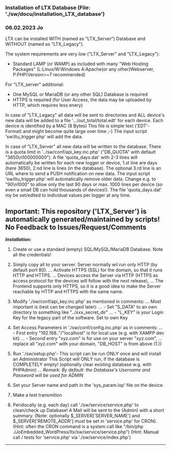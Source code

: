 ### Installation of LTX Database (File: './sw/docu/installation_LTX_database') ###

### 06.02.2023 Jo ###

LTX can be installed WITH (named as "LTX_Server") Database and WITHOUT (named as "LTX_Legacy").

The system requirements are very low ("LTX_Server" and "LTX_Legacy"):
- Standard LAMP (or WAMP) as included with many "Web Hosting Packages" 
  (L:Linux/W:Windows A:Apache(or any other)Webserver, P:PHP(Version>=7 recommended)

For "LTX_server" additional:
- One MySQL or MariaDB (or any other SQL) Database is required
- HTTPS is required (for User Access, the data may be uploaded by HTTP, which requires less enery)

In case of "LTX_Legacy" all data will be sent to directories and ALL device's new data will
be added to a file '.../out_total/total.edt' for each device. Each device is identified by a MAC (8 Bytes)
This file is simple text ('EDT'-Format) and might become quite large over time ;-)
The input script 'sw\ltu_trigger.php' will add the data.

In case of "LTX_Server" all new data will be written to the database. There is a quota limit in
'../sw/conf/api_key.inc.php' ("DB_QUOTA" with default "3650\n100000000"). A file 'quota_days.dat' with 2-3 lines
will automatically be written for each new logger or device, 1.st line are days (here 3650), 2.nd line is lines (in the database).
The optional 3.rd line is an URL where to send a PUSH notification on new data.
The input script 'sw/ltu_trigger.php' will automatically remove older data.
Change e.g. to "90\n1000" to allow only the last 90 days or max. 1000 lines per device (so even a small DB can hold thousands of devices!).
The file 'quota_days.dat' my be set/edited to individual values per logger at any time.

## Important: This repository ('LTX_Server') is automatically generated/maintained by scripts! No Feedback to Issues/Request/Comments ##


***Installation:*** 

 1. Create or use a standard (empty) SQL/MySQL/MariaDB Database. Note all the credentials!

 2. Simply copy all to your server. Server normally wil run only HTTP (by default port 80).
... Activate HTTPS (SSL) for the domain, so that it runs HTTP and HTTPS.
... Devices access the Server via HTTP (HTTPS as access protocol for the devices will follow with the next release),
... The Frontend supports only HTTPS, so it is a good idea to make the Server reachable by HTTP and HTTPS with the same name.

 3. Modify './sw/conf/api_key.inc.php' as mentioned in comments:
... Most important is (rest can be changed later):
... - Set "S_DATA" to an own directory to something like "../xxx_secret_dir"
... - "L_KEY" is your Login Key for the legacy part of the software. Set to own Key 

 4. Set Access Parameters in './sw/conf/config.inc.php' as in comments:
... - First entry "192.168.."/"localhost" is for local use (e.g. with XAMPP dev kit)
... - Second entry "xyz.com" is for use on your server "xyz.com", 
...   replace all "xyz.com" with your domain, "DB_HOST" is from above (1.))

 5. Run './sw/setup.php'- This script can be run ONLY once and will install an Administrator
    This Script will ONLY run, if the database is COMPLETELY empty! 
	(optionally clear existing database w.g. with PHPAdmin)
... _Remark: By default: the Database's Username and Password will be used for ADMIN_ 

 6. Set your Server name and path in the 'sys_param.lxp' file on the device. 

 7. Make a test transmition
 
 8. Peridocally (e.g. each day) call './sw/service/service.php' to clean/check up Database!
    A Mail will be sent to the (Admin) with a short summary.
	(Note: optionally $_SERVER['SERVER_NAME'] and $_SERVER['REMOTE_ADDR'] must be set in 'service.php' for CRON).
	(Hint: often the CRON command is a system call like "/bin/php ./JoEmbedded_WordPress/ltx/sw/service/service.php")
    (Hint: Manual call / tests for 'service.php' via './sw/service/index.php')
	
***

